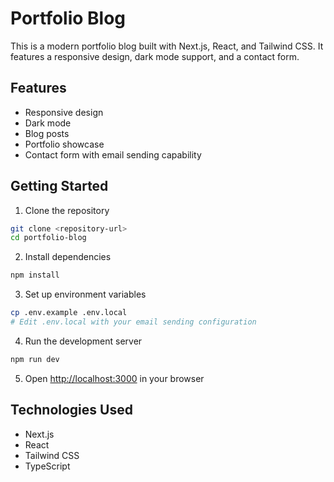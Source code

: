 # Portfolio Blog

This is a modern portfolio blog built with Next.js, React, and Tailwind CSS. It features a responsive design, dark mode support, and a contact form.

## Features

- Responsive design
- Dark mode
- Blog posts
- Portfolio showcase
- Contact form with email sending capability

## Getting Started

1. Clone the repository
```bash
git clone <repository-url>
cd portfolio-blog
```

2. Install dependencies
```bash
npm install
```

3. Set up environment variables
```bash
cp .env.example .env.local
# Edit .env.local with your email sending configuration
```

4. Run the development server
```bash
npm run dev
```

5. Open [http://localhost:3000](http://localhost:3000) in your browser

## Technologies Used

- Next.js
- React
- Tailwind CSS
- TypeScript 